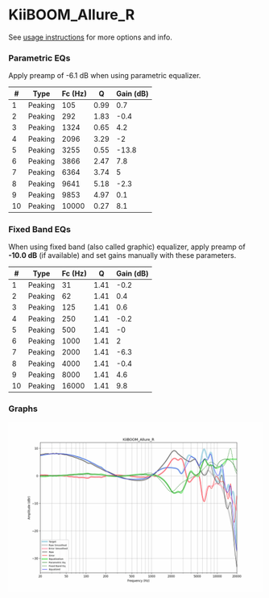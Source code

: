 # KiiBOOM_Allure_R
See [usage instructions](https://github.com/jaakkopasanen/AutoEq#usage) for more options and info.

### Parametric EQs
Apply preamp of -6.1 dB when using parametric equalizer.

|   # | Type    |   Fc (Hz) |    Q |   Gain (dB) |
|-----|---------|-----------|------|-------------|
|   1 | Peaking |       105 | 0.99 |         0.7 |
|   2 | Peaking |       292 | 1.83 |        -0.4 |
|   3 | Peaking |      1324 | 0.65 |         4.2 |
|   4 | Peaking |      2096 | 3.29 |        -2   |
|   5 | Peaking |      3255 | 0.55 |       -13.8 |
|   6 | Peaking |      3866 | 2.47 |         7.8 |
|   7 | Peaking |      6364 | 3.74 |         5   |
|   8 | Peaking |      9641 | 5.18 |        -2.3 |
|   9 | Peaking |      9853 | 4.97 |         0.1 |
|  10 | Peaking |     10000 | 0.27 |         8.1 |

### Fixed Band EQs
When using fixed band (also called graphic) equalizer, apply preamp of **-10.0 dB** (if available) and set gains manually with these parameters.

|   # | Type    |   Fc (Hz) |    Q |   Gain (dB) |
|-----|---------|-----------|------|-------------|
|   1 | Peaking |        31 | 1.41 |        -0.2 |
|   2 | Peaking |        62 | 1.41 |         0.4 |
|   3 | Peaking |       125 | 1.41 |         0.6 |
|   4 | Peaking |       250 | 1.41 |        -0.2 |
|   5 | Peaking |       500 | 1.41 |        -0   |
|   6 | Peaking |      1000 | 1.41 |         2   |
|   7 | Peaking |      2000 | 1.41 |        -6.3 |
|   8 | Peaking |      4000 | 1.41 |        -0.4 |
|   9 | Peaking |      8000 | 1.41 |         4.6 |
|  10 | Peaking |     16000 | 1.41 |         9.8 |

### Graphs
![](./KiiBOOM_Allure_R.png)
